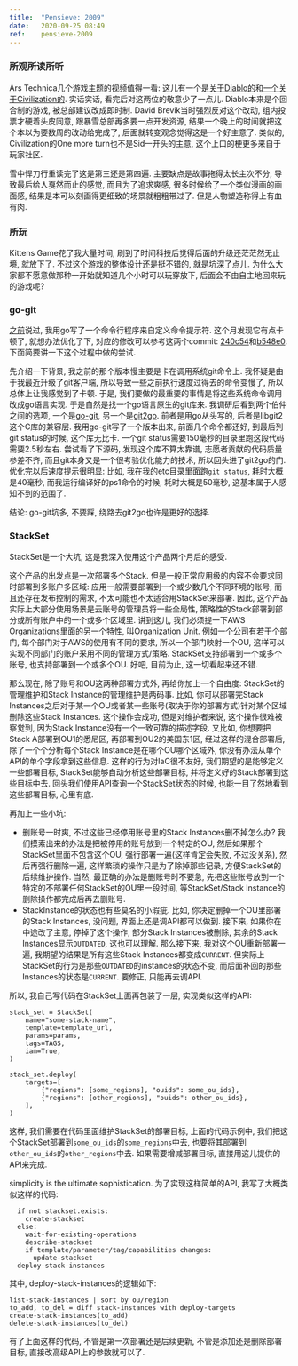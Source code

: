 ```yaml
---
title:  "Pensieve: 2009"
date:   2020-09-25 08:49
ref:    pensieve-2009
---
```



### 所观所读所听

Ars Technica几个游戏主题的视频值得一看: 这儿有一个是[关于Diablo的](https://arstechnica.com/gaming/2020/08/war-stories-how-diablo-was-almost-a-turn-based-strategy-game/)和[一个关于Civilization的](https://arstechnica.com/gaming/2020/09/from-pong-to-civilization-how-i-made-one-more-turn-work-on-consoles/). 实话实话, 看完后对这两位的敬意少了一点儿. Diablo本来是个回合制的游戏, 被总部建议改成即时制. David Brevik当时强烈反对这个改动, 组内投票才硬着头皮同意, 跟暴雪总部再多要一点开发资源, 结果一个晚上的时间就把这个本以为要数周的改动给完成了, 后面就转变观念觉得这是一个好主意了. 类似的, Civilization的One more turn也不是Sid一开头的主意, 这个上口的梗更多来自于玩家社区.

雪中悍刀行重读完了这是第三还是第四遍. 主要缺点是故事拖得太长主次不分, 导致最后给人戛然而止的感觉, 而且为了追求爽感, 很多时候给了一个类似漫画的画面感, 结果是本可以刻画得更细致的场景就粗粗带过了. 但是人物塑造称得上有血有肉.

### 所玩

Kittens Game花了我大量时间, 刷到了时间科技后觉得后面的升级还茫茫然无止境, 就放下了. 不过这个游戏的整体设计还是挺不错的, 就是坑深了点儿. 为什么大家都不愿意做那种一开始就知道几个小时可以玩穿放下, 后面会不由自主地回来玩的游戏呢?

### go-git

[之前](/2018/bash-prompt-in-golang.html)说过, 我用go写了一个命令行程序来自定义命令提示符. 这个月发现它有点卡顿了, 就想办法优化了下, 对应的修改可以参考这两个commit: [240c54](https://github.com/xiaket/etc/commit/240c54f06f8464ca99d2c07f78c317e2bae27909)和[b548e0](https://github.com/xiaket/etc/commit/b548e0d64ba6deb5d3d9d96b8e7bd4ce0e8d5b08). 下面简要讲一下这个过程中做的尝试.

先介绍一下背景, 我之前的那个版本慢主要是卡在调用系统git命令上. 我怀疑是由于我最近升级了git客户端, 所以导致一些之前执行速度过得去的命令变慢了, 所以总体上让我感觉到了卡顿. 于是, 我们要做的最重要的事情是将这些系统命令调用改成go语言实现. 于是自然是找一个go语言原生的git库来. 我调研后看到两个伯仲之间的选项, 一个是[go-git](https://github.com/go-git/go-git), 另一个是[git2go](https://github.com/libgit2/git2go). 前者是用go从头写的, 后者是libgit2这个C库的兼容层. 我用go-git写了一个版本出来, 前面几个命令都还好, 到最后列git status的时候, 这个库无比卡. 一个git status需要150毫秒的目录里跑这段代码需要2.5秒左右. 尝试看了下源码, 发现这个库不算太靠谱, 志愿者贡献的代码质量参差不齐, 而且git本身又是一个很考验优化能力的技术, 所以回头进了git2go的门. 优化完以后速度提示很明显: 比如, 我在我的etc目录里面跑`git status`, 耗时大概是40毫秒, 而我运行编译好的ps1命令的时候, 耗时大概是50毫秒, 这基本属于人感知不到的范围了.

结论: go-git坑多, 不要踩, 绕路去git2go也许是更好的选择.

### StackSet

StackSet是一个大坑, 这是我深入使用这个产品两个月后的感受.

这个产品的出发点是一次部署多个Stack. 但是一般正常应用级的内容不会要求同时部署到多账户多区域: 应用一般需要部署到一个或少数几个不同环境的账号, 而且还存在发布控制的需求, 不太可能也不太适合用StackSet来部署. 因此, 这个产品实际上大部分使用场景是云账号的管理员将一些全局性, 策略性的Stack部署到部分或所有账户中的一个或多个区域里. 讲到这儿, 我们必须提一下AWS Organizations里面的另一个特性, 叫Organization Unit. 例如一个公司有若干个部门, 每个部门对于AWS的使用有不同的要求, 所以一个部门映射一个OU, 这样可以实现不同部门的账户采用不同的管理方式/策略. StackSet支持部署到一个或多个账号, 也支持部署到一个或多个OU. 好吧, 目前为止, 这一切看起来还不错.

那么现在, 除了账号和OU这两种部署方式外, 再给你加上一个自由度: StackSet的管理维护和Stack Instance的管理维护是两码事. 比如, 你可以部署完Stack Instances之后对于某一个OU或者某一些账号(取决于你的部署方式)针对某个区域删除这些Stack Instances. 这个操作会成功, 但是对维护者来说, 这个操作很难被察觉到, 因为Stack Instance没有一个一致可靠的描述字段. 又比如, 你想要把Stack A部署到OU1的悉尼区, 再部署到OU2的美国东1区, 经过这样的混合部署后, 除了一个个分析每个Stack Instance是在哪个OU哪个区域外, 你没有办法从单个API的单个字段拿到这些信息. 这样的行为对IaC很不友好, 我们期望的是能够定义一些部署目标, StackSet能够自动分析这些部署目标, 并将定义好的Stack部署到这些目标中去. 回头我们使用API查询一个StackSet状态的时候, 也能一目了然地看到这些部署目标, 心里有底.

再加上一些小坑:

* 删账号一时爽, 不过这些已经停用账号里的Stack Instances删不掉怎么办? 我们摸索出来的办法是把被停用的账号放到一个特定的OU, 然后如果那个StackSet里面不包含这个OU, 强行部署一遍(这样肯定会失败, 不过没关系), 然后再强行删除一遍, 这样繁琐的操作只是为了除掉那些记录, 方便StackSet的后续维护操作. 当然, 最正确的办法是删账号时不要急, 先把这些账号放到一个特定的不部署任何StackSet的OU里一段时间, 等StackSet/Stack Instance的删除操作都完成后再去删账号.
* StackInstance的状态也有些莫名的小瑕疵. 比如, 你决定删掉一个OU里部署的Stack Instances, 没问题, 界面上还是调API都可以做到. 接下来, 如果你在中途改了主意, 停掉了这个操作, 部分Stack Instances被删除, 其余的Stack Instances显示`OUTDATED`, 这也可以理解. 那么接下来, 我对这个OU重新部署一遍, 我期望的结果是所有这些Stack Instances都变成`CURRENT`. 但实际上StackSet的行为是那些`OUTDATED`的instances的状态不变, 而后面补回的那些Instances的状态是`CURRENT`. 要修正, 只能再去调API.

所以, 我自己写代码在StackSet上面再包装了一层, 实现类似这样的API:

```
stack_set = StackSet(
    name="some-stack-name",
    template=template_url,
    params=params,
    tags=TAGS,
    iam=True,
)

stack_set.deploy(
    targets=[
        {"regions": [some_regions], "ouids": some_ou_ids},
        {"regions": [other_regions], "ouids": other_ou_ids},
    ],
)
```

这样, 我们需要在代码里面维护StackSet的部署目标, 上面的代码示例中, 我们把这个StackSet部署到`some_ou_ids`的`some_regions`中去, 也要将其部署到`other_ou_ids`的`other_regions`中去. 如果需要增减部署目标, 直接用这儿提供的API来完成.

simplicity is the ultimate sophistication. 为了实现这样简单的API, 我写了大概类似这样的代码:

```
  if not stackset.exists:
    create-stackset
  else:
    wait-for-existing-operations
    describe-stackset
    if template/parameter/tag/capabilities changes:
      update-stackset
  deploy-stack-instances
```

其中, deploy-stack-instances的逻辑如下:

```
list-stack-instances | sort by ou/region
to_add, to_del = diff stack-instances with deploy-targets
create-stack-instances(to_add)
delete-stack-instances(to_del)
```

有了上面这样的代码, 不管是第一次部署还是后续更新, 不管是添加还是删除部署目标, 直接改高级API上的参数就可以了.
